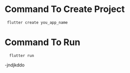 # Command To Create Project
     flutter create you_app_name
# Command To Run
      flutter run

-jndjkddo